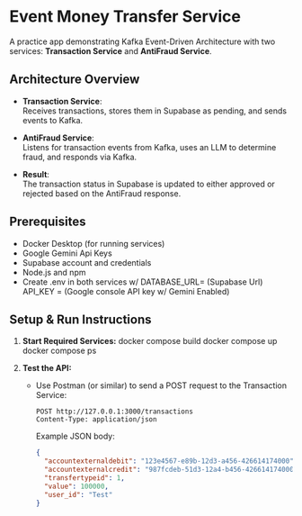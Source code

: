 # Event Money Transfer Service

A practice app demonstrating Kafka Event-Driven Architecture with two services: **Transaction Service** and **AntiFraud Service**.

## Architecture Overview

- **Transaction Service**:  
  Receives transactions, stores them in Supabase as pending, and sends events to Kafka.

- **AntiFraud Service**:  
  Listens for transaction events from Kafka, uses an LLM to determine fraud, and responds via Kafka.

- **Result**:  
  The transaction status in Supabase is updated to either approved or rejected based on the AntiFraud response.

## Prerequisites

- Docker Desktop (for running services)
- Google Gemini Api Keys
- Supabase account and credentials
- Node.js and npm
- Create .env in both services w/ 
DATABASE_URL= (Supabase Url)
API_KEY = (Google console API key w/ Gemini Enabled)

## Setup & Run Instructions

1. **Start Required Services:**
docker compose build
docker compose up 
docker compose ps

2. **Test the API:**
   - Use Postman (or similar) to send a POST request to the Transaction Service:
     ```
     POST http://127.0.0.1:3000/transactions
     Content-Type: application/json
     ```
     Example JSON body:
     ```json
     {
       "accountexternaldebit": "123e4567-e89b-12d3-a456-426614174000",
       "accountexternalcredit": "987fcdeb-51d3-12a4-b456-426614174000",
       "transfertypeid": 1,
       "value": 100000,
       "user_id": "Test"
     }
     ```

